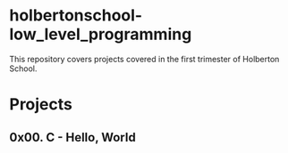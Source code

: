 # holbertonschool-low_level_programming
This repository covers projects covered in the first trimester of Holberton School.

# Projects
## 0x00. C - Hello, World
